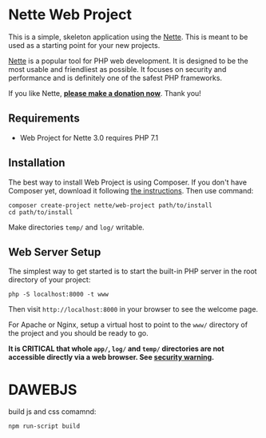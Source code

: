 Nette Web Project
=================

This is a simple, skeleton application using the [Nette](https://nette.org). This is meant to
be used as a starting point for your new projects.

[Nette](https://nette.org) is a popular tool for PHP web development.
It is designed to be the most usable and friendliest as possible. It focuses
on security and performance and is definitely one of the safest PHP frameworks.

If you like Nette, **[please make a donation now](https://nette.org/donate)**. Thank you!


Requirements
------------

- Web Project for Nette 3.0 requires PHP 7.1


Installation
------------

The best way to install Web Project is using Composer. If you don't have Composer yet,
download it following [the instructions](https://doc.nette.org/composer). Then use command:

	composer create-project nette/web-project path/to/install
	cd path/to/install


Make directories `temp/` and `log/` writable.


Web Server Setup
----------------

The simplest way to get started is to start the built-in PHP server in the root directory of your project:

	php -S localhost:8000 -t www

Then visit `http://localhost:8000` in your browser to see the welcome page.

For Apache or Nginx, setup a virtual host to point to the `www/` directory of the project and you
should be ready to go.

**It is CRITICAL that whole `app/`, `log/` and `temp/` directories are not accessible directly
via a web browser. See [security warning](https://nette.org/security-warning).**

# DAWEBJS

build js and css comamnd:

    npm run-script build
